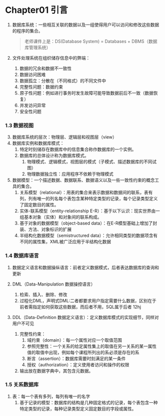 #	Chapter01 引言

1. 数据库系统：一些相互关联的数据以及一组使得用户可以访问和修改这些数据的程序的集合。

   >老师课件上是：DS(Database System) = Databases + DBMS（数据库管理系统）

2. 文件处理系统在组织储存信息中的弊端：
   1. 数据的冗余和数据不一致性
   2. 数据访问困难
   3. 数据孤立：分散在（不同格式）的不同文件中
   4. 完整性问题：数据约束
   5. 原子性问题：例如进行事务时发生故障可能导致数据前后不一致（数据恢复）
   6. 并发访问异常
   7. 安全性问题

### 1.3 数据视图

3. 数据库系统的层次：物理层、逻辑层和视图层（view）
4. 数据库实例和数据库模式：
   1. 特定时刻储存在数据库中的信息集合称作数据库的一个实例。
   2. 数据库的总体设计称为数据库模式。
      1. 物理模式、逻辑模式，视图层的模式（子模式、描述数据库的不同试图）
      2. 物理数据独立性：应用程序不依赖于物理模式
5. 数据模型：一个描述数据、数据联系、数据语义以及一些一致性约束的概念工具的集合。
   1. 关系模型（relational）：用表的集合来表示数据和数据间的联系，表有列，列有唯一的列名每个表包含某种特定类型的记录，每个记录类型定义了固定数目的属性。
   2. 实体-联系模型（entity-relationship E-R）：基于以下认识：现实世界由一组基本对象（实体）和对象间的联系构成。
   3. 基于对象的数据模型（object-based data）：在E-R模型基础上增加了封装、方法、对象标识的扩展
   4. 半结构化数据模型（semistructured data）：允许相同类型的数据项含有不同的属性集，XML被广泛应用于半结构化数据

### 1.4 数据库语言

1. 数据定义语言和数据操纵语言：前者定义数据模式，后者表达数据库的查询和更新
2. DML（Data-Manipulation 数据操控语言）
   1. 检索、插入、删除、修改
   2. 过程化DML，声明式DML:二者都要求用户指定需要什么数据，区别在于前者需指定如何获取这些数据，而后者不用，SQL属于后者 12hj  

3. DDL（Data-Definition 数据定义语言）：定义数据库模式的实现细节，同样对用户不可见
   1. 完整性约束：
      1. 域约束（domain）：每一个属性对应一个取值范围
      2. 参照完整性：一个关系的给定属性集上的取值在另一关系的某一属性值的取值中出现，例如每个课程所列出的系必须是存在的系
      3. 断言（assertion）：数据库需要时刻满足的某一条件
      4. 授权（authorization）：定义使用者访问和操作的权限
   2. 输出放在数据字典中，其包含元数据。

### 1.5 关系数据库

1. 表：每一个表有多列，每列有唯一的名字
   1. 基于记录的模型：数据库的结构是几种固定格式的记录，每个表包含一种特定类型的记录，每种记录类型定义固定数目的字段或属性。

